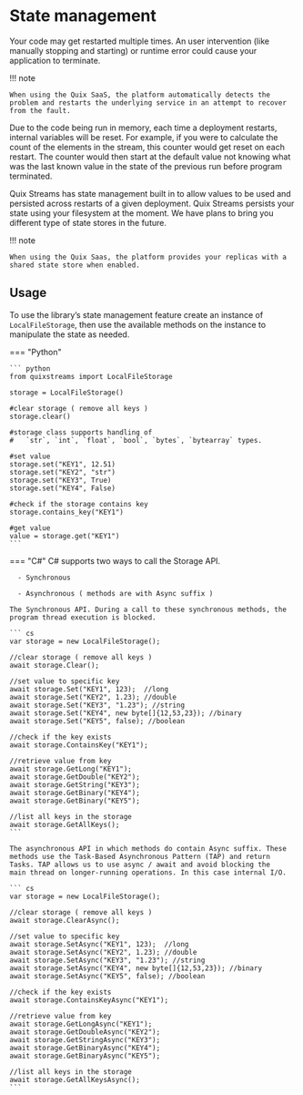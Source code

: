 # State management

Your code may get restarted multiple times. An user intervention (like manually stopping and starting) or runtime error could cause your application to terminate. 

!!! note

	When using the Quix SaaS, the platform automatically detects the problem and restarts the underlying service in an attempt to recover from the fault.

Due to the code being run in memory, each time a deployment restarts, internal variables will be reset. For example, if you were to calculate the count of the elements in the stream, this counter would get reset on each restart. The counter would then start at the default value not knowing what was the last known value in the state of the previous run before program terminated.

Quix Streams has state management built in to allow values to be used and persisted across restarts of a given deployment. Quix Streams persists your state using your filesystem at the moment. We have plans to bring you different type of state stores in the future.

!!! note

	When using the Quix Saas, the platform provides your replicas with a shared state store when enabled.

## Usage

To use the library’s state management feature create an instance of `LocalFileStorage`, then use the available methods on the instance to manipulate the state as needed.

=== "Python"
    
    ``` python
    from quixstreams import LocalFileStorage
    
    storage = LocalFileStorage()
    
    #clear storage ( remove all keys )
    storage.clear()
    
    #storage class supports handling of
    #   `str`, `int`, `float`, `bool`, `bytes`, `bytearray` types.
    
    #set value
    storage.set("KEY1", 12.51)
    storage.set("KEY2", "str")
    storage.set("KEY3", True)
    storage.set("KEY4", False)
    
    #check if the storage contains key
    storage.contains_key("KEY1")
    
    #get value
    value = storage.get("KEY1")
    ```

=== "C\#"
    C\# supports two ways to call the Storage API.
    
      - Synchronous
    
      - Asynchronous ( methods are with Async suffix )
    
    The Synchronous API. During a call to these synchronous methods, the
    program thread execution is blocked.
    
    ``` cs
    var storage = new LocalFileStorage();
    
    //clear storage ( remove all keys )
    await storage.Clear();
    
    //set value to specific key
    await storage.Set("KEY1", 123);  //long
    await storage.Set("KEY2", 1.23); //double
    await storage.Set("KEY3", "1.23"); //string
    await storage.Set("KEY4", new byte[]{12,53,23}); //binary
    await storage.Set("KEY5", false); //boolean
    
    //check if the key exists
    await storage.ContainsKey("KEY1");
    
    //retrieve value from key
    await storage.GetLong("KEY1");
    await storage.GetDouble("KEY2");
    await storage.GetString("KEY3");
    await storage.GetBinary("KEY4");
    await storage.GetBinary("KEY5");
    
    //list all keys in the storage
    await storage.GetAllKeys();
    ```
    
    The asynchronous API in which methods do contain Async suffix. These
    methods use the Task-Based Asynchronous Pattern (TAP) and return
    Tasks. TAP allows us to use async / await and avoid blocking the
    main thread on longer-running operations. In this case internal I/O.
    
    ``` cs
    var storage = new LocalFileStorage();
    
    //clear storage ( remove all keys )
    await storage.ClearAsync();
    
    //set value to specific key
    await storage.SetAsync("KEY1", 123);  //long
    await storage.SetAsync("KEY2", 1.23); //double
    await storage.SetAsync("KEY3", "1.23"); //string
    await storage.SetAsync("KEY4", new byte[]{12,53,23}); //binary
    await storage.SetAsync("KEY5", false); //boolean
    
    //check if the key exists
    await storage.ContainsKeyAsync("KEY1");
    
    //retrieve value from key
    await storage.GetLongAsync("KEY1");
    await storage.GetDoubleAsync("KEY2");
    await storage.GetStringAsync("KEY3");
    await storage.GetBinaryAsync("KEY4");
    await storage.GetBinaryAsync("KEY5");
    
    //list all keys in the storage
    await storage.GetAllKeysAsync();
    ```
